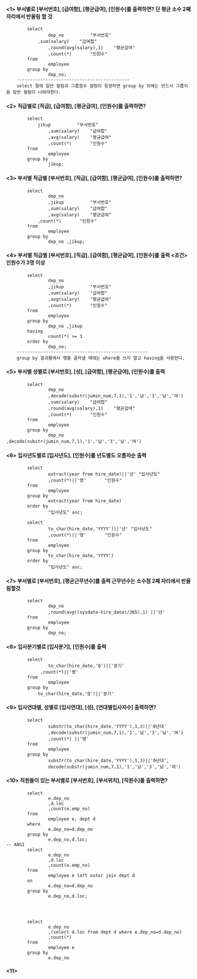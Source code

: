 #### <1> 부서별로 [부서번호], [급여함], [평균급여], [인원수]를 출력하면? 단 평균 소수 2째자리에서 반올림 할 것
```
    	select
        		dep_no          "부서번호"
       	 	,sum(salary)    "급여합"
        		,round(avg(salary),1)    "평균급여"
        		,count(*)       "인원수"
    	from
        		employee
    	group by
        		dep_no;
	-------------------------------------------
	select 절에 일반 컬럼과 그룹함수 컬럼이 등장하면 group by 뒤에는 반드시 그룹지을 일반 컬럼이 나와야한다.
```

#### <2> 직급별로 [직급], [급여함], [평균급여], [인원수]를 출력하면?
```
    	select
       		jikup          "부서번호"
        		,sum(salary)    "급여합"
        		,avg(salary)    "평균급여"
        		,count(*)       "인원수"
    	from
        		employee
    	group by
        		jikup;
```

#### <3> 부서별 직급별 [부서번호], [직급], [급여함], [평균급여], [인원수]를 출력하면?
```
    	select
        		dep_no
        		,jikup          "부서번호"
        		,sum(salary)    "급여합"
        		,avg(salary)    "평균급여"
       		,count(*)       "인원수"
    	from
        		employee
    	group by
        		dep_no ,jikup;
```
#### <4> 부서별 직급별 [부서번호], [직급], [급여함], [평균급여], [인원수]를 출력 <조건> 인원수가 3명 이상
```
    	select
        		dep_no
        		,jikup          "부서번호"
        		,sum(salary)    "급여합"
        		,avg(salary)    "평균급여"
        		,count(*)       "인원수"
    	from
        		employee
    	group by
        		dep_no ,jikup
    	having
        		count(*) >= 3
    	order by
        		dep_no;
	--------------------------------------------------
	group by 결과물에서 행을 골라낼 때에는 where를 쓰지 말고 having을 사용한다.
```

#### <5> 부서별 성별로  [부서번호], [성], [급여함], [평균급여], [인원수]를 출력
```
    	select
        		dep_no
        		,decode(substr(jumin_num,7,1),'1','남','3','남','여')        
        		,sum(salary)    "급여합"
        		,round(avg(salary),1)    "평균급여"
        		,count(*)       "인원수"
    	from
        		employee
    	group by
        		dep_no ,decode(substr(jumin_num,7,1),'1','남','3','남','여')
```

#### <6> 입사년도별로  [입사년도], [인원수]를 년도별도 오름차순  출력
```
    	select
        		extract(year from hire_date)||'년' "입사년도"
        		,count(*)||'명'       "인원수"
    	from
        		employee
    	group by
        		extract(year from hire_date)
    	order by
        		"입사년도" asc;

    	select
        		to_char(hire_date,'YYYY')||'년' "입사년도"
        		,count(*)||'명'       "인원수"
    	from
        		employee
    	group by
        		to_char(hire_date,'YYYY')
    	order by
        		"입사년도" asc;
```

#### <7> 부서별로  [부서번호], [평균근무년수]를 출력 근무년수는 소수점 2째 자리에서 반올림할것
```
    	select
        		dep_no
        		,round(avg((sysdate-hire_date)/365),1) ||'년'
    	from
        		employee
    	group by
        		dep_no;
```

#### <8> 입사분기별로  [입사분기], [인원수]를 출력
```
    	select
        		to_char(hire_date,'Q')||'분기'
       		 ,count(*)||'명'
    	from
        		employee
    	group by
       		to_char(hire_date,'Q')||'분기'
```

#### <9> 입사연대별, 성별로 [입사연대], [성], [연대별입사자수] 출력하면?
```
    	select
        		substr(to_char(hire_date,'YYYY'),1,3)||'0년대'
        		,decode(substr(jumin_num,7,1),'1','남','3','남','여')
        		,count(*) ||'명'
    	from
        		employee
    	group by
        		substr(to_char(hire_date,'YYYY'),1,3)||'0년대',
        		decode(substr(jumin_num,7,1),'1','남','3','남','여')
```

#### <10> 직원들이 있는 부서별로 [부서번호], [부서위치], [직원수]를 출력하면?
```
    	select
        		e.dep_no
        		,d.loc
        		,count(e.emp_no)
    	from
        		employee e, dept d
    	where
        		e.dep_no=d.dep_no
    	group by
        		e.dep_no,d.loc;
-- ANSI
    	select
        		e.dep_no
        		,d.loc
        		,count(e.emp_no)
    	from
        		employee e left outer join dept d
    	on
        		e.dep_no=d.dep_no
    	group by
        		e.dep_no,d.loc;




    	select
        		e.dep_no
        		,(select d.loc from dept d where e.dep_no=d.dep_no)
        		,count(*)
    	from
        		employee e
    	group by
        		e.dep_no
```
#### <11> 
```

```



















